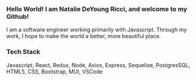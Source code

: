 ### Hello World! I am Natalie DeYoung Ricci, and welcome to my Github!

I am a software engineer working primarily with Javascript. Through my work, I hope to make the world a better, more beautiful place.

### Tech Stack

Javascript, React, Redux, Node, Axios, Express, Sequelize, PostgresSQL, HTML5, CSS, Bootstrap, MUI, VSCode

